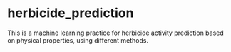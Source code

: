 # herbicide_prediction

This is a machine learning practice for herbicide activity prediction based on physical properties, using different methods.
